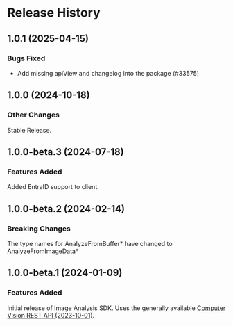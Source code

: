 # Release History

## 1.0.1 (2025-04-15)

### Bugs Fixed

- Add missing apiView and changelog into the package (#33575)

## 1.0.0 (2024-10-18)

### Other Changes
Stable Release.

## 1.0.0-beta.3 (2024-07-18)

### Features Added
Added EntraID support to client.

## 1.0.0-beta.2 (2024-02-14)

### Breaking Changes
The type names for AnalyzeFromBuffer* have changed to AnalyzeFromImageData*

## 1.0.0-beta.1 (2024-01-09)

### Features Added
Initial release of Image Analysis SDK. Uses the generally available [Computer Vision REST API (2023-10-01)](https://eastus.dev.cognitive.microsoft.com/docs/services/Cognitive_Services_Unified_Vision_API_2023-10-01).
